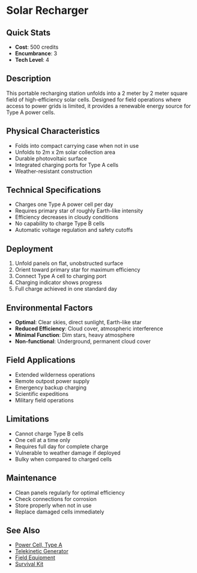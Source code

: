 # Solar Recharger

## Quick Stats
- **Cost**: 500 credits
- **Encumbrance**: 3
- **Tech Level**: 4

## Description
This portable recharging station unfolds into a 2 meter by 2 meter square field of high-efficiency solar cells. Designed for field operations where access to power grids is limited, it provides a renewable energy source for Type A power cells.

## Physical Characteristics
- Folds into compact carrying case when not in use
- Unfolds to 2m x 2m solar collection area
- Durable photovoltaic surface
- Integrated charging ports for Type A cells
- Weather-resistant construction

## Technical Specifications
- Charges one Type A power cell per day
- Requires primary star of roughly Earth-like intensity
- Efficiency decreases in cloudy conditions
- No capability to charge Type B cells
- Automatic voltage regulation and safety cutoffs

## Deployment
1. Unfold panels on flat, unobstructed surface
2. Orient toward primary star for maximum efficiency
3. Connect Type A cell to charging port
4. Charging indicator shows progress
5. Full charge achieved in one standard day

## Environmental Factors
- **Optimal**: Clear skies, direct sunlight, Earth-like star
- **Reduced Efficiency**: Cloud cover, atmospheric interference
- **Minimal Function**: Dim stars, heavy atmosphere
- **Non-functional**: Underground, permanent cloud cover

## Field Applications
- Extended wilderness operations
- Remote outpost power supply
- Emergency backup charging
- Scientific expeditions
- Military field operations

## Limitations
- Cannot charge Type B cells
- One cell at a time only
- Requires full day for complete charge
- Vulnerable to weather damage if deployed
- Bulky when compared to charged cells

## Maintenance
- Clean panels regularly for optimal efficiency
- Check connections for corrosion
- Store properly when not in use
- Replace damaged cells immediately

## See Also
- [Power Cell, Type A](power-cell-type-a.md)
- [Telekinetic Generator](telekinetic-generator.md)
- [Field Equipment](../field/)
- [Survival Kit](../field/survival-kit.md)